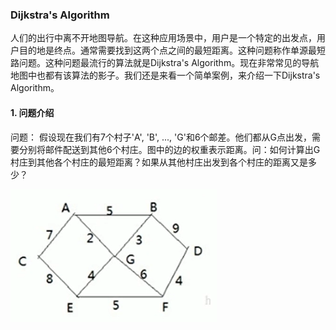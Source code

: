 ### Dijkstra's Algorithm

人们的出行中离不开地图导航。在这种应用场景中，用户是一个特定的出发点，用户目的地是终点。通常需要找到这两个点之间的最短距离。这种问题称作单源最短路问题。这种问题最流行的算法就是Dijkstra's Algorithm。现在非常常见的导航地图中也都有该算法的影子。我们还是来看一个简单案例，来介绍一下Dijkstra's Algorithm。

#### 1. 问题介绍

问题： 假设现在我们有7个村子'A', 'B', ..., 'G'和6个邮差。他们都从G点出发，需要分别将邮件配送到其他6个村庄。图中的边的权重表示距离。问：如何计算出G村庄到其他各个村庄的最短距离？如果从其他村庄出发到各个村庄的距离又是多少？

![q1](../Dijkstra/q1.jpg)




















